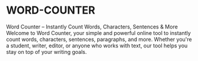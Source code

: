 # WORD-COUNTER
Word Counter – Instantly Count Words, Characters, Sentences &amp; More  Welcome to Word Counter, your simple and powerful online tool to instantly count words, characters, sentences, paragraphs, and more. Whether you're a student, writer, editor, or anyone who works with text, our tool helps you stay on top of your writing goals.
